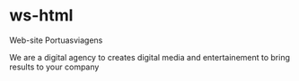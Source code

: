# ws-html
 Web-site Portuasviagens


We are a digital agency to creates digital media and entertainement to bring results to your company

<a her>